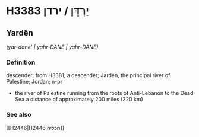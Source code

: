 # H3383 יַרְדֵּן / ירדן

## Yardên

_(yar-dane' | yahr-DANE | yahr-DANE)_

### Definition

descender; from H3381; a descender; Jarden, the principal river of Palestine; Jordan; n-pr

- the river of Palestine running from the roots of Anti-Lebanon to the Dead Sea a distance of approximately 200 miles (320 km)

### See also

[[H2446|H2446 חכליה]]

